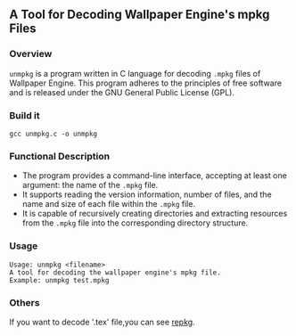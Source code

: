 ## A Tool for Decoding Wallpaper Engine's mpkg Files

### Overview
`unmpkg` is a program written in C language for decoding `.mpkg` files of Wallpaper Engine. This program adheres to the principles of free software and is released under the GNU General Public License (GPL).

### Build it
```shell
gcc unmpkg.c -o unmpkg
```

### Functional Description
- The program provides a command-line interface, accepting at least one argument: the name of the `.mpkg` file.
- It supports reading the version information, number of files, and the name and size of each file within the `.mpkg` file.
- It is capable of recursively creating directories and extracting resources from the `.mpkg` file into the corresponding directory structure.

### Usage
```text
Usage: unmpkg <filename>
A tool for decoding the wallpaper engine's mpkg file.
Example: unmpkg test.mpkg
```
### Others
If you want to decode '.tex' file,you can see [repkg](https://github.com/notscuffed/repkg).
